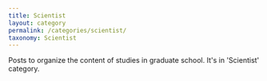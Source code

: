 ```yaml
---
title: Scientist
layout: category
permalink: /categories/scientist/
taxonomy: Scientist
---
```


Posts to organize the content of studies in graduate school. It's in 'Scientist' category.
